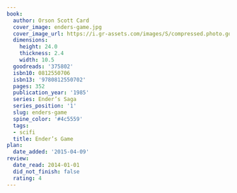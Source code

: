 ```yaml
---
book:
  author: Orson Scott Card
  cover_image: enders-game.jpg
  cover_image_url: https://i.gr-assets.com/images/S/compressed.photo.goodreads.com/books/1408303130l/375802._SY160_.jpg
  dimensions:
    height: 24.0
    thickness: 2.4
    width: 10.5
  goodreads: '375802'
  isbn10: 0812550706
  isbn13: '9780812550702'
  pages: 352
  publication_year: '1985'
  series: Ender’s Saga
  series_position: '1'
  slug: enders-game
  spine_color: '#4c5559'
  tags:
  - scifi
  title: Ender’s Game
plan:
  date_added: '2015-04-09'
review:
  date_read: 2014-01-01
  did_not_finish: false
  rating: 4
---
```

